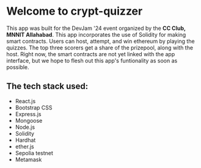 # Welcome to crypt-quizzer

This app was built for the DevJam '24 event organized by the **CC Club, MNNIT Allahabad**. This app incorporates the use of Solidity for making smart contracts.
Users can host, attempt, and win ethereum by playing the quizzes. The top three scorers get a share of the prizepool, along with the host. 
Right now, the smart contracts are not yet linked with the app interface, but we hope to flesh out this app's funtionality as soon as possible. 

## The tech stack used: 
- React.js
- Bootstrap CSS
- Express.js
- Mongoose
- Node.js
- Solidity
- Hardhat
- ether.js
- Sepolia testnet
- Metamask
